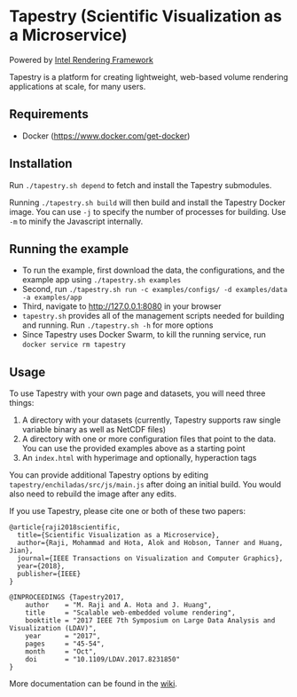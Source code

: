 # Tapestry (Scientific Visualization as a Microservice)

Powered by [Intel Rendering Framework](https://software.intel.com/en-us/rendering-framework)

Tapestry is a platform for creating lightweight, web-based volume rendering applications at scale, for many users. 

## Requirements
- Docker (https://www.docker.com/get-docker)

## Installation
Run `./tapestry.sh depend` to fetch and install the Tapestry submodules. 

Running `./tapestry.sh build` will then build and install the Tapestry Docker image. You can use `-j` to specify the number of processes for building. Use `-m` to minify the Javascript internally.

## Running the example
- To run the example, first download the data, the configurations, and the example app using `./tapestry.sh examples`
- Second, run `./tapestry.sh run -c examples/configs/ -d examples/data -a examples/app`
- Third, navigate to http://127.0.0.1:8080 in your browser
- `tapestry.sh` provides all of the management scripts needed for building and running. Run `./tapestry.sh -h` for more options
- Since Tapestry uses Docker Swarm, to kill the running service, run `docker service rm tapestry`

## Usage
To use Tapestry with your own page and datasets, you will need three things:
1. A directory with your datasets (currently, Tapestry supports raw single variable binary as well as NetCDF files)
1. A directory with one or more configuration files that point to the data. You can use the provided examples above as a starting point
1. An `index.html` with hyperimage and optionally, hyperaction tags

You can provide additional Tapestry options by editing `tapestry/enchiladas/src/js/main.js` after doing an initial build. You would also need to rebuild the image after any edits. 

If you use Tapestry, please cite one or both of these two papers: 

    @article{raji2018scientific,
      title={Scientific Visualization as a Microservice},
      author={Raji, Mohammad and Hota, Alok and Hobson, Tanner and Huang, Jian},
      journal={IEEE Transactions on Visualization and Computer Graphics},
      year={2018},
      publisher={IEEE}
    }

    @INPROCEEDINGS {Tapestry2017,
        author    = "M. Raji and A. Hota and J. Huang",
        title     = "Scalable web-embedded volume rendering",
        booktitle = "2017 IEEE 7th Symposium on Large Data Analysis and Visualization (LDAV)",
        year      = "2017",
        pages     = "45-54",
        month     = "Oct",
        doi       = "10.1109/LDAV.2017.8231850"
    }

More documentation can be found in the [wiki](https://github.com/seelabutk/tapestry/wiki).

